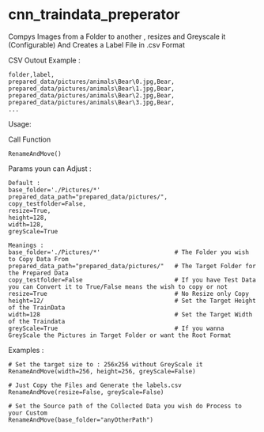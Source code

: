 # cnn_traindata_preperator
Compys Images from a Folder to another , resizes and Greyscale it (Configurable)
And Creates a Label File in .csv Format

CSV Outout Example :
```
folder,label,
prepared_data/pictures/animals\Bear\0.jpg,Bear,
prepared_data/pictures/animals\Bear\1.jpg,Bear,
prepared_data/pictures/animals\Bear\2.jpg,Bear,
prepared_data/pictures/animals\Bear\3.jpg,Bear,
...
```

Usage:

Call Function
```
RenameAndMove()
```

Params youn can Adjust :
```
Default :
base_folder='./Pictures/*'
prepared_data_path="prepared_data/pictures/",
copy_testfolder=False,
resize=True, 
height=128, 
width=128, 
greyScale=True  

Meanings :
base_folder='./Pictures/*'                     # The Folder you wish to Copy Data From
prepared_data_path="prepared_data/pictures/"   # The Target Folder for the Prepared Data
copy_testfolder=False                          # If you have Test Data you can Convert it to True/False means the wish to copy or not
resize=True                                    # No Resize only Copy
height=12/                                     # Set the Target Height of the TrainData
width=128                                      # Set the Target Width of the Traindata
greyScale=True                                 # If you wanna GreyScale the Pictures in Target Folder or want the Root Format
```

Examples :
```
# Set the target size to : 256x256 without GreyScale it
RenameAndMove(width=256, height=256, greyScale=False)

# Just Copy the Files and Generate the labels.csv
RenameAndMove(resize=False, greyScale=False)

# Set the Source path of the Collected Data you wish do Process to your Custom
RenameAndMove(base_folder="anyOtherPath")
```
